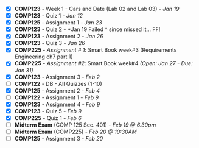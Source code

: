 - [x] **COMP123** - Week 1 - Cars and Date (Lab 02 and Lab 03) - *Jan 19*
- [x] **COMP123** - Quiz 1 - *Jan 12*
- [x] **COMP125** - Assignment 1 - *Jan 23*
- [x] **COMP123** - Quiz 2 - *Jan 19 
      Failed ^ since missed it... FF!
- [x] **COMP123** - Assignment 2 - *Jan 26*
- [x] **COMP123** - Quiz 3 - *Jan 26*
- [x] **COMP225** - *Assignment # 1*: Smart Book week#3 (Requirements Engineering ch7 part 1)
 - [x] **COMP225** - *Assignment #2*: Smart Book week#4 *(Open: Jan 27 - Due: Jan 31)*
 - [x] **COMP123** - Assignment 3 - *Feb 2*
 - [ ] **COMP122** - DB - All Quizzes (1-10)
- [x] **COMP125** - Assignment 2 - *Feb 4*
- [ ] **COMP122** - Assignment 1 - *Feb 9*
- [x] **COMP123** - Assignment 4 - *Feb 9*
- [x] **COMP123** - Quiz 5 - *Feb 9*
- [x] **COMP225** - Quiz 1 - *Feb 6*
- [ ] **Midterm Exam** (COMP 125 Sec. 401) - *Feb 19 @ 6.30pm*
- [ ] **Midterm Exam** (COMP225) - *Feb 20 @ 10:30AM*
- [ ] **COMP125** - Assignment 3 - *Feb 20*